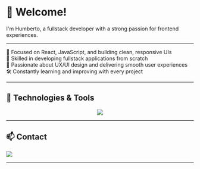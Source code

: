 # 👋 Welcome!

I'm Humberto, a fullstack developer with a strong passion for frontend experiences.

---

🚀 Focused on React, JavaScript, and building clean, responsive UIs  
🧩 Skilled in developing fullstack applications from scratch  
🎨 Passionate about UX/UI design and delivering smooth user experiences  
🛠️ Constantly learning and improving with every project  

---

## 🧰 Technologies & Tools

<p align="center">
  <a href="https://skillicons.dev">
    <img src="https://skillicons.dev/i=icons?bootstrap,css,gulp,js,jquery,less,nextjs,nodejs,py,react,sass,ts,vite,windicss," />
  </a>
</p>

---

## 📫 Contact

<p align="left">
  <a href="https://skillicons.dev">
    <img src="https://skillicons.dev/i=icons?linkedin" />
  </a>
</p>

---